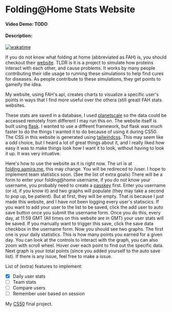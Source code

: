 # Folding@Home Stats Website
#### Video Demo:  TODO
#### Description:
[![wakatime](https://wakatime.com/badge/user/a74de5a2-6029-42fc-af5a-6c68022b44ae/project/018baf29-6c05-4cd2-b960-a2952007eeba.svg)](https://wakatime.com/badge/user/a74de5a2-6029-42fc-af5a-6c68022b44ae/project/018baf29-6c05-4cd2-b960-a2952007eeba)

If you do not know what folding at home (abbreviated as FAH) is, you should checkout their [website](https://foldingathome.org/). TLDR is it is a project to simulate how proteins interact with each other, and cause problems. It works by many people contributing their idle usage to running these simulations to help find cures for diseases. As people contribute to these simulations, they get points to gameify the idea.

My website, using FAH's api, creates charts to visualize a specific user's points in ways that I find more useful over the othera (still grea)t FAH stats websites.

These stats are saved in a database, I used [planetscale](https://planetscale.com/) so the data could be accessed remotely from different I may run this on. The website itself is built using [flask](https://flask.palletsprojects.com/). I wanted to use a diffeent framework, but flask was much faster to do the things I wanted it to do because of using it during CS50. The CSS in this website is generated using [tailwindcss](https://tailwindcss.com/). This may seem like a odd choice, but I heard a lot of great things about it, and I really liked how easy it was to make things look how I want it to look, without having to look it up. It was very intuative.

Here's how to use the website as it is right now. The url is at [folding.aamira.me](folding.aamira.me), this may change. You will be redireced to /user. I hope to implement team statistics soon. (See the list of extra goals) There will be a form to enter your folding@home username, if you do not know your username, you probably need to create a [passkey](https://foldingathome.org/support/faq/points/passkey/) first. Enter you username (or id, if you know it) and two graphs will populate (they may take a second to pop up, be patient). But at first, they will be empty. That is because I just made this website, and I have not been logging every user's statiscics. If you want to add your user to the list to be saved, click the add user to auto save button once you submit the username form. Once you do this, every day, at 11:59 GMT (All times on this website are in GMT) your user stats will be saved. If you manually want to trigger this save, click the save data checkbox in the username form. Now you should see two graphs. The first one is your daily statistics. This is how many points you earned for a given day. You can look at the controls to interact with the graph, you can also zoom with scroll wheel. Hover over each point to find out the specific data. Next graph is your total points (since you added yourself to the auto save list). If there is any issue, feel free to make a issue.

List of (extra) features to implement:
- [X] Daily user stats
- [ ] Team stats
- [ ] Compare users
- [ ] Remember user based on session

My [CS50](https://pll.harvard.edu/course/cs50-introduction-computer-science) final project.
